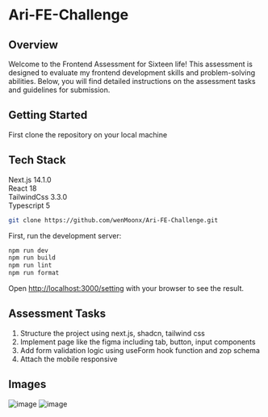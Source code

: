 # Ari-FE-Challenge

## Overview
Welcome to the Frontend Assessment for Sixteen life! This assessment is designed to evaluate my frontend development skills and problem-solving abilities. Below, you will find detailed instructions on the assessment tasks and guidelines for submission.

## Getting Started

First clone the repository on your local machine

## Tech Stack

Next.js 14.1.0 <br>
React 18 <br>
TailwindCss 3.3.0 <br>
Typescript 5 <br>

```bash
git clone https://github.com/wenMoonx/Ari-FE-Challenge.git
```

First, run the development server:

```bash
npm run dev
npm run build
npm run lint
npm run format
```

Open [http://localhost:3000/setting](http://localhost:3000/setting) with your browser to see the result.

## Assessment Tasks
1. Structure the project using next.js, shadcn, tailwind css
2. Implement page like the figma including tab, button, input components
3. Add form validation logic using useForm hook function and zop schema
4. Attach the mobile responsive

## Images
![image](https://github.com/wenMoonx/Ari-FE-Challenge/assets/112678484/1fcc2390-8cf9-441d-8dec-dc993e73ee5f)
![image](https://github.com/wenMoonx/Ari-FE-Challenge/assets/112678484/0472fd36-a740-4dee-97c1-28b7b19bb5e4)

